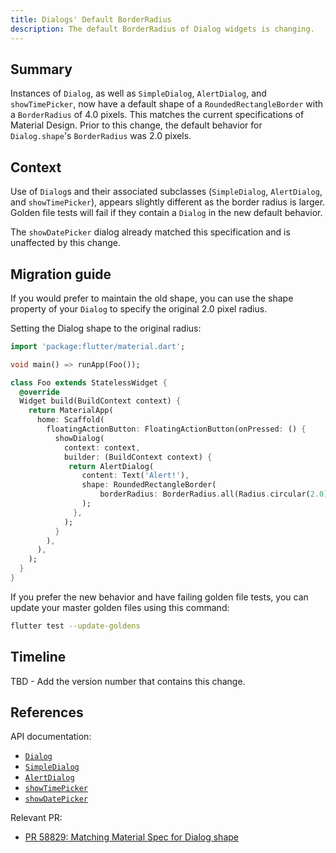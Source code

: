 ```yaml
---
title: Dialogs' Default BorderRadius
description: The default BorderRadius of Dialog widgets is changing.
---
```


## Summary

Instances of `Dialog`, as well as `SimpleDialog`, `AlertDialog`, and `showTimePicker`, now have
a default shape of a `RoundedRectangleBorder` with a `BorderRadius` of 4.0 pixels. This matches the
current specifications of Material Design. Prior to this change, the default behavior for
`Dialog.shape`'s `BorderRadius` was 2.0 pixels.

## Context

Use of `Dialog`s and their associated subclasses (`SimpleDialog`, `AlertDialog`, and
`showTimePicker`), appears slightly different as the border radius is larger. Golden file tests
will fail if they contain a `Dialog` in the new default behavior.

The `showDatePicker` dialog already matched this specification and is unaffected by this change.

## Migration guide

If you would prefer to maintain the old shape, you can use the shape property of your
`Dialog` to specify the original 2.0 pixel radius.

Setting the Dialog shape to the original radius:

```dart
import 'package:flutter/material.dart';

void main() => runApp(Foo());

class Foo extends StatelessWidget {
  @override
  Widget build(BuildContext context) {
    return MaterialApp(
      home: Scaffold(
        floatingActionButton: FloatingActionButton(onPressed: () {
          showDialog(
            context: context,
            builder: (BuildContext context) {
             return AlertDialog(
                content: Text('Alert!'),
                shape: RoundedRectangleBorder(
                    borderRadius: BorderRadius.all(Radius.circular(2.0))),
                );
              },
            );
          }
        ),
      ),
    );
  }
}
```

If you prefer the new behavior and have failing golden file tests, you can update your master
golden files using this command:

```bash
flutter test --update-goldens
```

## Timeline

TBD - Add the version number that contains this change.

## References

API documentation:
* [`Dialog`][]
* [`SimpleDialog`][]
* [`AlertDialog`][]
* [`showTimePicker`][]
* [`showDatePicker`][]


Relevant PR:
* [PR 58829: Matching Material Spec for Dialog shape][]

[`Dialog`]: {{site.api}}/flutter/material/Dialog-class.html
[`SimpleDialog`]: {{site.api}}/flutter/material/SimpleDialog-class.html
[`AlertDialog`]: {{site.api}}/flutter/material/AlertDialog-class.html
[`showTimePicker`]: {{site.api}}/flutter/material/showTimePicker.html
[`showDatePicker`]: {{site.api}}/flutter/material/showDatePicker.html
[PR 58829: Matching Material Spec for Dialog shape]: {{site.github}}/flutter/flutter/pull/58829
